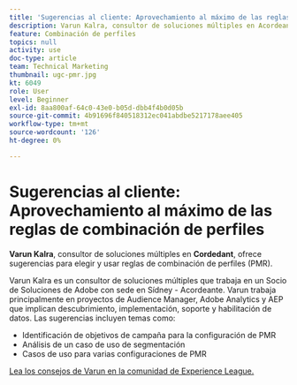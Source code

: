 ```yaml
---
title: 'Sugerencias al cliente: Aprovechamiento al máximo de las reglas de combinación de perfiles'
description: Varun Kalra, consultor de soluciones múltiples en Acordeante, ofrece sugerencias para elegir y usar reglas de combinación de perfiles (PMR).
feature: Combinación de perfiles
topics: null
activity: use
doc-type: article
team: Technical Marketing
thumbnail: ugc-pmr.jpg
kt: 6049
role: User
level: Beginner
exl-id: 8aa800af-64c0-43e0-b05d-dbb4f4b0d05b
source-git-commit: 4b91696f840518312ec041abdbe5217178aee405
workflow-type: tm+mt
source-wordcount: '126'
ht-degree: 0%

---
```


# Sugerencias al cliente: Aprovechamiento al máximo de las reglas de combinación de perfiles

**Varun Kalra**, consultor de soluciones múltiples en  **Cordedant**, ofrece sugerencias para elegir y usar reglas de combinación de perfiles (PMR).

Varun Kalra es un consultor de soluciones múltiples que trabaja en un Socio de Soluciones de Adobe con sede en Sídney - Acordeante. Varun trabaja principalmente en proyectos de Audience Manager, Adobe Analytics y AEP que implican descubrimiento, implementación, soporte y habilitación de datos. Las sugerencias incluyen temas como:

* Identificación de objetivos de campaña para la configuración de PMR
* Análisis de un caso de uso de segmentación
* Casos de uso para varias configuraciones de PMR

[Lea los consejos de Varun en la comunidad de Experience League.](https://experienceleaguecommunities.adobe.com/t5/adobe-audience-manager-blogs/getting-the-most-out-of-profile-merge-rules-tips-tricks-and/ba-p/372248)
